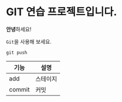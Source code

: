 # GIT 연습 프로젝트입니다.

**안녕**하세요!

`Git`을 사용해 보세요.

```
git push
```

|기능|설명|
|---|---|
|add|스테이지|
|commit|커밋|

